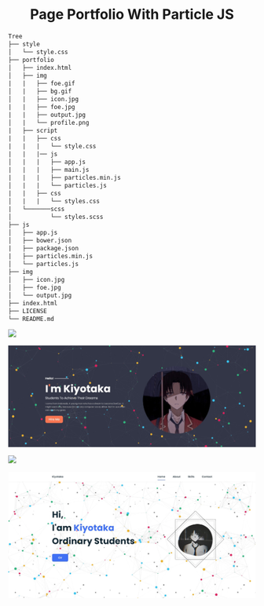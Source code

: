 <h1 align="center">Page Portfolio With Particle JS</h1>


```console
Tree
├── style
│   └── style.css
├── portfolio
│   ├── index.html
│   ├── img
|   |   ├── foe.gif
│   |   ├── bg.gif
│   |   ├── icon.jpg
|   |   ├── foe.jpg
|   |   ├── output.jpg
│   |   └── profile.png
|   ├── script
|   |   ├── css
|   |   |   └── style.css
|   |   |── js
│   |   |   ├── app.js
|   |   |   ├── main.js
|   |   |   ├── particles.min.js
│   |   |   └── particles.js
|   |   ├── css          
│   |   |   └── styles.css
|   └───────scss          
│           └── styles.scss
├── js
│   ├── app.js
│   ├── bower.json
|   ├── package.json
|   ├── particles.min.js
│   └── particles.js
├── img
│   ├── icon.jpg
│   ├── foe.jpg
│   └── output.jpg
├── index.html
├── LICENSE
└── README.md
```

<img src="https://user-images.githubusercontent.com/73097560/115834477-dbab4500-a447-11eb-908a-139a6edaec5c.gif"></p>

<img src="./img/output.jpg">

<img src="https://user-images.githubusercontent.com/73097560/115834477-dbab4500-a447-11eb-908a-139a6edaec5c.gif"></p>

<img src="./portfolio/img/output.jpg">
